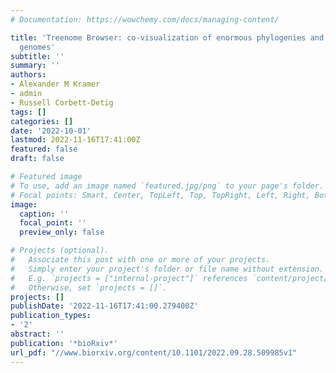 ```yaml
---
# Documentation: https://wowchemy.com/docs/managing-content/

title: 'Treenome Browser: co-visualization of enormous phylogenies and millions of
  genomes'
subtitle: ''
summary: ''
authors:
- Alexander M Kramer
- admin
- Russell Corbett-Detig
tags: []
categories: []
date: '2022-10-01'
lastmod: 2022-11-16T17:41:00Z
featured: false
draft: false

# Featured image
# To use, add an image named `featured.jpg/png` to your page's folder.
# Focal points: Smart, Center, TopLeft, Top, TopRight, Left, Right, BottomLeft, Bottom, BottomRight.
image:
  caption: ''
  focal_point: ''
  preview_only: false

# Projects (optional).
#   Associate this post with one or more of your projects.
#   Simply enter your project's folder or file name without extension.
#   E.g. `projects = ["internal-project"]` references `content/project/deep-learning/index.md`.
#   Otherwise, set `projects = []`.
projects: []
publishDate: '2022-11-16T17:41:00.279400Z'
publication_types:
- '2'
abstract: ''
publication: '*bioRxiv*'
url_pdf: "//www.biorxiv.org/content/10.1101/2022.09.28.509985v1"
---
```


